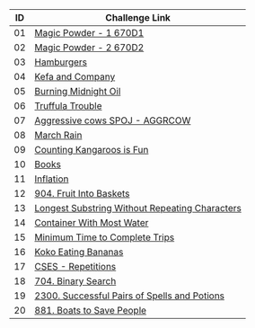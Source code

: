 |ID|Challenge Link |
|--| ------------------|
|01|[Magic Powder - 1 670D1](https://codeforces.com/contest/670/problem/D1)|
|02|[Magic Powder - 2 670D2](https://codeforces.com/contest/670/problem/D2)|
|03|[Hamburgers](https://codeforces.com/contest/371/problem/C)|
|04|[Kefa and Company](https://codeforces.com/contest/580/problem/B)|
|05|[Burning Midnight Oil](https://codeforces.com/contest/165/problem/B)|
|06|[Truffula Trouble](https://codeforces.com/gym/103584/problem/E)|
|07|[Aggressive cows SPOJ - AGGRCOW](https://www.spoj.com/problems/AGGRCOW/en/)|
|08|[March Rain](https://codeforces.com/gym/101028/problem/I)|
|09|[Counting Kangaroos is Fun](https://codeforces.com/problemset/problem/372/A)|
|10|[Books](https://codeforces.com/problemset/problem/279/B)|
|11|[Inflation](https://codeforces.com/contest/1476/problem/B)|
|12|[904. Fruit Into Baskets](https://leetcode.com/problems/fruit-into-baskets/)|
|13|[Longest Substring Without Repeating Characters](https://leetcode.com/problems/longest-substring-without-repeating-characters/)|
|14|[Container With Most Water](https://leetcode.com/problems/container-with-most-water/)|
|15|[Minimum Time to Complete Trips](https://leetcode.com/problems/minimum-time-to-complete-trips/)|
|16|[Koko Eating Bananas](https://leetcode.com/problems/koko-eating-bananas/)|
|17|[CSES - Repetitions](https://cses.fi/problemset/result/5653572/)|
|18|[704. Binary Search](https://leetcode.com/problems/binary-search/)|
|19|[2300. Successful Pairs of Spells and Potions](https://leetcode.com/problems/successful-pairs-of-spells-and-potions/)|
|20|[881. Boats to Save People](https://leetcode.com/problems/boats-to-save-people/)|